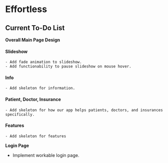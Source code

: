 # Effortless

## Current To-Do List

**Overall Main Page Design**
  
  #### Slideshow
    - Add fade animation to slideshow.
    - Add functionability to pause slideshow on mouse hover.
  #### Info
    - Add skeleton for information.
  #### Patient, Doctor, Insurance
    - Add skeleton for how our app helps patients, doctors, and insurances specifically.
  #### Features
    - Add skeleton for features

**Login Page**
  - Implement workable login page.
